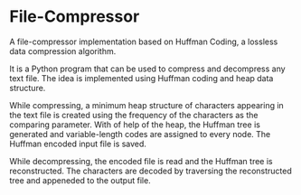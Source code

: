 # File-Compressor
 A file-compressor implementation based on Huffman Coding, a lossless data compression algorithm.
 
 It is a Python program that can be used to compress and decompress any text file. The idea is implemented using Huffman coding and heap data structure.
 
 While compressing, a minimum heap structure of characters appearing in the text file is created using the frequency of the characters as the
 comparing parameter. With of help of the heap, the Huffman tree is generated and variable-length codes are assigned to every node. The Huffman encoded input file is 
 saved.
 
 While decompressing, the encoded file is read and the Huffman tree is reconstructed. The characters are decoded by traversing the reconstructed tree and appeneded to
 the output file.
